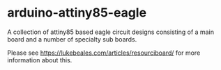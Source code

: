 # arduino-attiny85-eagle
A collection of attiny85 based eagle circuit designs consisting of a main board and a number of specialty sub boards.

Please see https://lukebeales.com/articles/resourciboard/ for more information about this.

